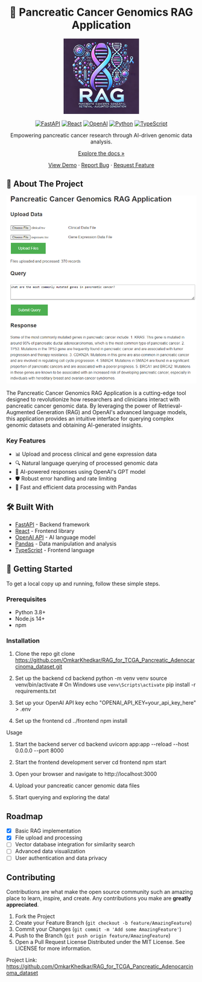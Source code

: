 <div align="center">

# 🧬 Pancreatic Cancer Genomics RAG Application

<img src="https://github.com/OmkarKhedkar/RAG_for_TCGA_Pancreatic_Adenocarcinoma_dataset/blob/main/Pancreatic_Cancer_Genomics_RAG_logo.png" alt="Project Logo" width="200"/>

[![FastAPI](https://img.shields.io/badge/FastAPI-005571?style=for-the-badge&logo=fastapi)](https://fastapi.tiangolo.com/)
[![React](https://img.shields.io/badge/React-20232A?style=for-the-badge&logo=react&logoColor=61DAFB)](https://reactjs.org/)
[![OpenAI](https://img.shields.io/badge/OpenAI-412991?style=for-the-badge&logo=openai&logoColor=white)](https://openai.com/)
[![Python](https://img.shields.io/badge/Python-3776AB?style=for-the-badge&logo=python&logoColor=white)](https://www.python.org/)
[![TypeScript](https://img.shields.io/badge/TypeScript-007ACC?style=for-the-badge&logo=typescript&logoColor=white)](https://www.typescriptlang.org/)

Empowering pancreatic cancer research through AI-driven genomic data analysis.

[Explore the docs »](https://github.com/yourusername/pancreatic-cancer-genomics-rag)

[View Demo](https://your-demo-link.com) · [Report Bug](https://github.com/OmkarKhedkar/RAG_for_TCGA_Pancreatic_Adenocarcinoma_dataset/issues) · [Request Feature](https://github.com/OmkarKhedkar/RAG_for_TCGA_Pancreatic_Adenocarcinoma_dataset/issues)

</div>

## 🌟 About The Project

<p align="center">
  <img src="https://github.com/OmkarKhedkar/RAG_for_TCGA_Pancreatic_Adenocarcinoma_dataset/blob/main/project_screenshot.png" alt="Project Screenshot" width="600"/>
</p>

The Pancreatic Cancer Genomics RAG Application is a cutting-edge tool designed to revolutionize how researchers and clinicians interact with pancreatic cancer genomic data. By leveraging the power of Retrieval-Augmented Generation (RAG) and OpenAI's advanced language models, this application provides an intuitive interface for querying complex genomic datasets and obtaining AI-generated insights.

### Key Features

- 📊 Upload and process clinical and gene expression data
- 🔍 Natural language querying of processed genomic data
- 🧠 AI-powered responses using OpenAI's GPT model
- 🛡️ Robust error handling and rate limiting
- 🚀 Fast and efficient data processing with Pandas

## 🛠️ Built With

* [FastAPI](https://fastapi.tiangolo.com/) - Backend framework
* [React](https://reactjs.org/) - Frontend library
* [OpenAI API](https://openai.com/api/) - AI language model
* [Pandas](https://pandas.pydata.org/) - Data manipulation and analysis
* [TypeScript](https://www.typescriptlang.org/) - Frontend language

## 🚀 Getting Started

To get a local copy up and running, follow these simple steps.

### Prerequisites

* Python 3.8+
* Node.js 14+
* npm

### Installation

1. Clone the repo
   git clone https://github.com/OmkarKhedkar/RAG_for_TCGA_Pancreatic_Adenocarcinoma_dataset.git
2. Set up the backend
  cd backend
python -m venv venv
  source venv/bin/activate  # On Windows use `venv\Scripts\activate`
  pip install -r requirements.txt

3. Set up your OpenAI API key
  echo "OPENAI_API_KEY=your_api_key_here" > .env

4. Set up the frontend
  cd ../frontend
  npm install


Usage

1. Start the backend server
  cd backend
  uvicorn app:app --reload --host 0.0.0.0 --port 8000

2. Start the frontend development server
  cd frontend
  npm start

3. Open your browser and navigate to http://localhost:3000
4. Upload your pancreatic cancer genomic data files
5. Start querying and exploring the data!

## Roadmap

- [x] Basic RAG implementation
- [x] File upload and processing
- [ ] Vector database integration for similarity search
- [ ] Advanced data visualization
- [ ] User authentication and data privacy

## Contributing

Contributions are what make the open source community such an amazing place to learn, inspire, and create. Any contributions you make are **greatly appreciated**.

1. Fork the Project
2. Create your Feature Branch (`git checkout -b feature/AmazingFeature`)
3. Commit your Changes (`git commit -m 'Add some AmazingFeature'`)
4. Push to the Branch (`git push origin feature/AmazingFeature`)
5. Open a Pull Request
License
Distributed under the MIT License. See LICENSE for more information.

Project Link: https://github.com/OmkarKhedkar/RAG_for_TCGA_Pancreatic_Adenocarcinoma_dataset
